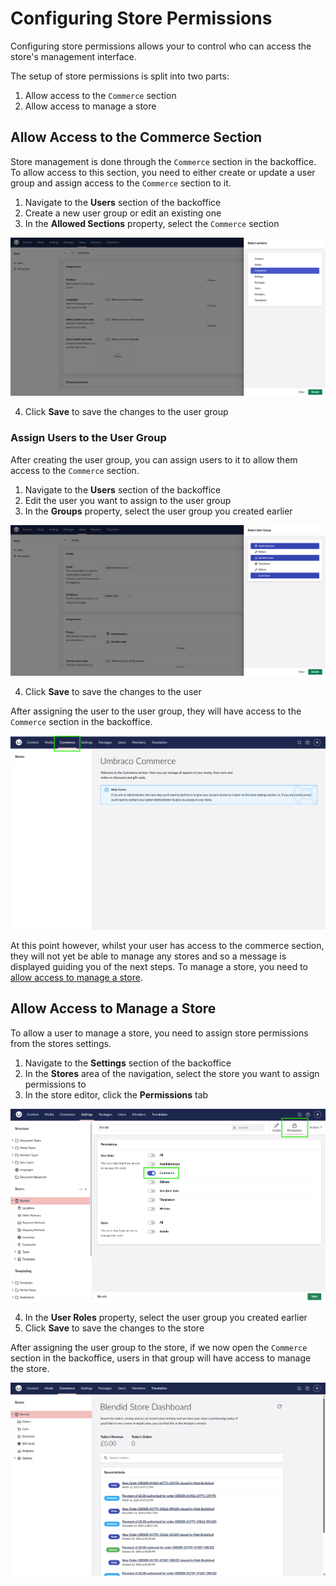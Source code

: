 # Configuring Store Permissions

Configuring store permissions allows your to control who can access the store's management interface. 

The setup of store permissions is split into two parts:

1. Allow access to the `Commerce` section
2. Allow access to manage a store

## Allow Access to the Commerce Section

Store management is done through the `Commerce` section in the backoffice. To allow access to this section, you need to either create or update a user group and assign access to the `Commerce` section to it.

1. Navigate to the **Users** section of the backoffice
2. Create a new user group or edit an existing one
3. In the **Allowed Sections** property, select the `Commerce` section

![Assign Commerce Allowed Section](../images/users/user-group.png )

4. Click **Save** to save the changes to the user group

### Assign Users to the User Group

After creating the user group, you can assign users to it to allow them access to the `Commerce` section.

1. Navigate to the **Users** section of the backoffice
2. Edit the user you want to assign to the user group
3. In the **Groups** property, select the user group you created earlier

![Assign Commerce User Group to User](../images/users/assign-user.png)

4. Click **Save** to save the changes to the user

After assigning the user to the user group, they will have access to the `Commerce` section in the backoffice.

![Commerce Section](../images/blendid/commerce_no_stores_highlight.png)

At this point however, whilst your user has access to the commerce section, they will not yet be able to manage any stores and so a message is displayed guiding you of the next steps. To manage a store, you need to [allow access to manage a store](#allow-access-to-manage-a-store).

## Allow Access to Manage a Store

To allow a user to manage a store, you need to assign store permissions from the stores settings.

1. Navigate to the **Settings** section of the backoffice
2. In the **Stores** area of the navigation, select the store you want to assign permissions to
3. In the store editor, click the **Permissions** tab

![Store Permissions](../images/blendid/store_permissions.png)

4. In the **User Roles** property, select the user group you created earlier
5. Click **Save** to save the changes to the store

After assigning the user group to the store, if we now open the `Commerce` section in the backoffice, users in that group will have access to manage the store.

![Commerce Section](../images/blendid/commerce_with_store.png)
